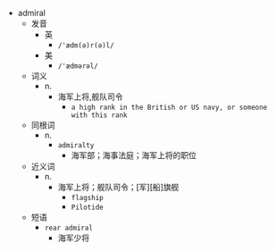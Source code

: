 - admiral
  - 发音
    - 英
      - `/'ædm(ə)r(ə)l/`
    - 美
      - `/'ædmərəl/`
  - 词义
    - n.
      - 海军上将,舰队司令
        - `a high rank in the British or US navy, or someone with this rank`
  - 同根词
    - n.
      - `admiralty`
        - 海军部；海事法庭；海军上将的职位
  - 近义词
    - n.
      - 海军上将；舰队司令；[军][船]旗舰
        - `flagship`
        - `Pilotide`
  - 短语
    - `rear admiral`
      - 海军少将 
